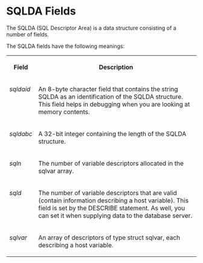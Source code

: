 <!-- loio3be30e636c5f10149f689438c533e70c -->

# SQLDA Fields

The SQLDA \(SQL Descriptor Area\) is a data structure consisting of a number of fields.



The SQLDA fields have the following meanings:


<table>
<tr>
<th valign="top">

Field



</th>
<th valign="top">

Description



</th>
</tr>
<tr>
<td valign="top">

 *sqldaid* 



</td>
<td valign="top">

An 8-byte character field that contains the string SQLDA as an identification of the SQLDA structure. This field helps in debugging when you are looking at memory contents.



</td>
</tr>
<tr>
<td valign="top">

 *sqldabc* 



</td>
<td valign="top">

A 32-bit integer containing the length of the SQLDA structure.



</td>
</tr>
<tr>
<td valign="top">

 *sqln* 



</td>
<td valign="top">

The number of variable descriptors allocated in the sqlvar array.



</td>
</tr>
<tr>
<td valign="top">

 *sqld* 



</td>
<td valign="top">

The number of variable descriptors that are valid \(contain information describing a host variable\). This field is set by the DESCRIBE statement. As well, you can set it when supplying data to the database server.



</td>
</tr>
<tr>
<td valign="top">

 *sqlvar* 



</td>
<td valign="top">

An array of descriptors of type struct sqlvar, each describing a host variable.



</td>
</tr>
</table>


